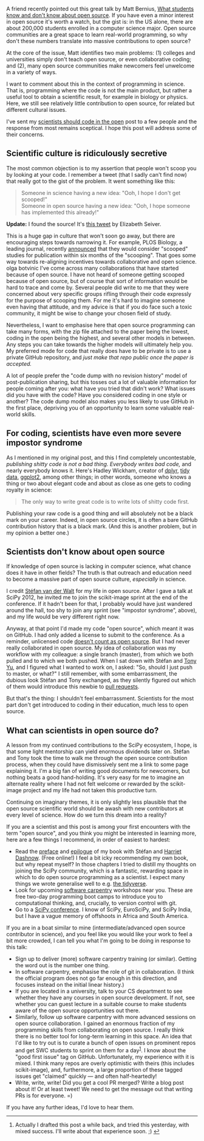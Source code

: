 <!--
.. title: What do scientists know about open source?
.. slug: what-do-scientists-know-about-open-source
.. date: 2018-06-20 21:19:46
.. tags: open-source,Planet SciPy,science,programming
.. category: 
.. link: 
.. description: 
.. type: text
.. has_math: no
.. status: published
.. wp-status: publish
-->

<html><body><p>A friend recently pointed out this great talk by Matt Bernius, <a href="https://community.redhat.com/blog/2018/05/what-college-students-know/">What students know and don't know about open source</a>. If you have even a minor interest in open source it's worth a watch, but the gist is: in the US alone, there are about 200,000 students enrolled in a computer science major. Open source communities are a great space to learn real-world programming, so why don't these numbers translate into massive contributions to open source?

At the core of the issue, Matt identifies two main problems: (1) colleges and universities simply don't teach open source, or even collaborative coding; and (2), many open source communities make newcomers feel unwelcome in a variety of ways.

I want to comment about this in the context of programming in science. That is, programming where the code is not the main product, but rather a useful tool to obtain a scientific result, for example in biology or physics. Here, we still see relatively little contribution to open source, for related but different cultural issues.

I've sent my <a href="https://ilovesymposia.com/2015/12/26/why-scientists-should-code-in-the-open/">scientists should code in the open</a> post to a few people and the response from most remains sceptical. I hope this post will address some of their concerns.

</p><h2>Scientific culture is ridiculously secretive</h2>

The most common objection is to my assertion that people won't scoop you by looking at your code. I remember a tweet (that I sadly can't find now) that really got to the gist of the problem. It went something like this:

<blockquote>
  Someone in science having a new idea: "Ooh, I hope I don't get scooped!"<br>
  Someone in open source having a new idea: "Ooh, I hope someone has implemented this already!"
</blockquote>

<strong>Update:</strong> I found the source! It's <a href="https://twitter.com/tweetotaler/status/884412302098915329">this tweet</a> by Elizabeth Seiver.

This is a huge gap in culture that won't soon go away, but there are encouraging steps towards narrowing it. For example, PLOS Biology, a leading journal, recently <a href="http://twitter.com/PLOSBiology/status/958346565868978176">announced</a> that they would consider "scooped" studies for publication within six months of the "scooping". That goes some way towards re-aligning incentives towards collaborative and open science.
olga botvinic
I've come across many collaborations that have started because of open source. I have not heard of someone getting scooped because of open source, but of course that sort of information would be hard to trace and come by. Several people did write to me that they were concerned about very specific groups rifling through their code expressly for the purpose of scooping them. For me it's hard to imagine someone even having that attitude, and my advice is that if you do face such a toxic community, it might be wise to change your chosen field of study.

Nevertheless, I want to emphasise here that open source programming can take many forms, with the zip file attached to the paper being the lowest, coding in the open being the highest, and several other models in between. Any steps you can take towards the higher models will ultimately help you. My preferred mode for code that really does have to be private is to use a private GitHub repository, and <em>just make that repo public once the paper is accepted.</em>

A lot of people prefer the "code dump with no revision history" model of post-publication sharing, but this tosses out a lot of valuable information for people coming after you: what have you tried that didn't work? What issues did you have with the code? Have you considered coding in one style or another? The code dump model also makes you less likely to use GitHub in the first place, depriving you of an opportunity to learn some valuable real-world skills.

<h2>For coding, scientists have even more severe impostor syndrome</h2>

As I mentioned in my original post, and this I find completely uncontestable, <em>publishing shitty code is not a bad thing.</em> <em>Everybody writes bad code,</em> and nearly everybody knows it. Here's Hadley Wickham, creator of <a href="https://dplyr.tidyverse.org">dplyr</a>, <a href="https://tidyr.tidyverse.org">tidy data</a>, <a href="https://ggplot2.tidyverse.org">ggplot2</a>, among other things; in other words, someone who knows a thing or two about elegant code and about as close as one gets to coding royalty in science:

<blockquote>
  The only way to write great code is to write lots of shitty code first.
</blockquote>

Publishing your raw code is a good thing and will absolutely not be a black mark on your career. Indeed, in open source circles, it is often a bare GitHub contribution history that is a black mark. (And this is another problem, but in my opinion a better one.)

<h2>Scientists don't know about open source</h2>

If knowledge of open source is lacking in computer science, what chance does it have in other fields? The truth is that outreach and education need to become a massive part of open source culture, <em>especially</em> in science.

I credit <a href="https://bids.berkeley.edu/people/st%C3%A9fan-van-der-walt">Stéfan van der Walt</a> for my life in open source. After I gave a talk at SciPy 2012, he invited me to join the scikit-image sprint at the end of the conference. If it hadn't been for that, I probably would have just wandered around the hall, too shy to join any sprint (see "impostor syndrome", above), and my life would be very different right now.

Anyway, at that point I'd made my code "open source", which meant it was on GitHub. I had only added a license to submit to the conference. As a reminder, unlicensed code <a href="http://www.astrobetter.com/blog/2014/03/10/the-whys-and-hows-of-licensing-scientific-code/">doesn't count as open source</a>. But I had never really collaborated in open source. My idea of collaboration was my workflow with my colleague: a single branch (master), from which we both pulled and to which we both pushed. When I sat down with Stéfan and <a href="http://tonysyu.github.io">Tony Yu</a>, and I figured what I wanted to work on, I asked: "So, should I just push to master, or what?" I still remember, with some embarrassment, the dubious look Stéfan and Tony exchanged, as they silently figured out which of them would introduce this newbie to <a href="https://help.github.com/articles/creating-a-pull-request/">pull requests</a>.

But that's the thing: I shouldn't feel embarrassment. Scientists for the most part don't get introduced to coding in their education, much less to open source.

<h2>What can scientists in open source do?</h2>

A lesson from my continued contributions to the SciPy ecosystem, I hope, is that some light mentorship can yield enormous dividends later on. Stéfan and Tony took the time to walk me through the open source contribution process, when they could have dismissively sent me a link to some page explaining it. I'm a big fan of writing good documents for newcomers, but nothing beats a good hand-holding. It's very easy for me to imagine an alternate reality where I had not felt welcome or rewarded by the scikit-image project and my life had not taken this productive turn.

Continuing on imaginary themes, it is only slightly less plausible that the open source scientific world should be awash with new contributors at every level of science. How do we turn this dream into a reality?

If you are a scientist and this post is among your first encounters with the term "open source", and you think you might be interested in learning more, here are a few things I recommend, in order of easiest to hardest:

<ul>
<li>Read the <a href="https://github.com/elegant-scipy/elegant-scipy/blob/master/markdown/preface.markdown">preface</a> and <a href="https://github.com/elegant-scipy/elegant-scipy/blob/master/markdown/epilogue.markdown">epilogue</a> of my book with Stéfan and <a href="http://harrietdashnow.com">Harriet Dashnow</a>. (Free online!) I feel a bit icky recommending my own book, but why repeat myself? In those chapters I tried to distill my thoughts on joining the SciPy community, which is a fantastic, rewarding space in which to do open source programming as a scientist. I expect many things we wrote generalise well to e.g. <a href="https://www.tidyverse.org">the tidyverse</a>.</li>
<li>Look for upcoming <a href="https://software-carpentry.org">software carpentry</a> workshops near you. These are free two-day programming boot camps to introduce you to computational thinking, and, crucially, to version control with git.</li>
<li>Go to a <a href="https://conference.scipy.org">SciPy conference</a>. I know of SciPy, EuroSciPy, and SciPy India, but I have a vague memory of offshoots in Africa and South America.</li>
</ul>

If you are in a boat similar to mine (intermediate/advanced open source contributor in science), and you feel like you would like your work to feel a bit more crowded, I can tell you what I'm going to be doing in response to this talk:

<ul>
<li>Sign up to deliver (more) software carpentry training (or similar). Getting the word out is the number one thing.</li>
<li>In software carpentry, emphasise the role of git in collaboration. (I think the official program does not go far enough in this direction, and focuses instead on the initial linear history.)</li>
<li>If you are located in a university, talk to your CS department to see whether they have any courses in open source development. If not, see whether you can guest lecture in a suitable course to make students aware of the open source opportunities out there.</li>
<li>Similarly, follow up software carpentry with more advanced sessions on open source collaboration. I gained an enormous fraction of my programming skills from collaborating on open source. I really think there is no better tool for long-term learning in this space. An idea that I'd like to try out is to curate a bunch of open issues on prominent repos and get SWC students to sprint on them for a day<sup id="fnref-1111-1"><a href="#fn-1111-1" class="jetpack-footnote">1</a></sup>. I know about the "good first issue" tag on GitHub. Unfortunately, my experience with it is mixed. I think many repos are overly optimistic with theirs (this includes scikit-image), and, furthermore, a large proportion of these tagged issues get "claimed" quickly — and often half-heartedly!</li>
<li>Write, write, write! Did you get a cool PR merged? Write a blog post about it! Or at least tweet! We need to get the message out that writing PRs is for everyone. =)</li>
</ul>

If you have any further ideas, I'd love to hear them.

<div class="footnotes">
<hr>
<ol>

<li id="fn-1111-1">
Actually I drafted this post a while back, and tried this yesterday, with mixed success. I'll write about that experience soon. ;) <a href="#fnref-1111-1">↩</a>
</li>

</ol>
</div></body></html>
